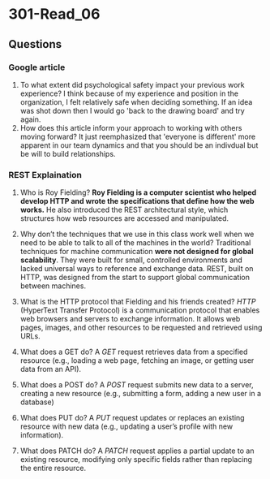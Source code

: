 # 301-Read_06

## Questions

### Google article
1. To what extent did psychological safety impact your previous work experience?
I think because of my experience and position in the organization, I felt relatively safe when deciding something.  If an idea was shot down then I would go 'back to the drawing board' and try again.
2. How does this article inform your approach to working with others moving forward?
It just reemphasized that 'everyone is different' more apparent in our team dynamics and that you should be an indivdual but be will to build relationships.

### REST Explaination
1. Who is Roy Fielding?
**Roy Fielding is a computer scientist who helped develop HTTP and wrote the specifications that define how the web works.** He also introduced the REST architectural style, which structures how web resources are accessed and manipulated.

2. Why don’t the techniques that we use in this class work well when we need to be able to talk to all of the machines in the world?
Traditional techniques for machine communication **were not designed for global scalability**. They were built for small, controlled environments and lacked universal ways to reference and exchange data. REST, built on HTTP, was designed from the start to support global communication between machines.

3. What is the HTTP protocol that Fielding and his friends created?
*HTTP* (HyperText Transfer Protocol) is a communication protocol that enables web browsers and servers to exchange information. It allows web pages, images, and other resources to be requested and retrieved using URLs.

4. What does a GET do?
A *GET* request retrieves data from a specified resource (e.g., loading a web page, fetching an image, or getting user data from an API).
5. What does a POST do?
A *POST* request submits new data to a server, creating a new resource (e.g., submitting a form, adding a new user in a database)
6. What does PUT do?
A *PUT* request updates or replaces an existing resource with new data (e.g., updating a user’s profile with new information).
7. What does PATCH do?
A *PATCH* request applies a partial update to an existing resource, modifying only specific fields rather than replacing the entire resource.

